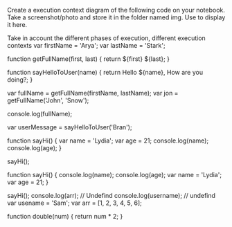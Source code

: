 Create a execution context diagram of the following code on your notebook. Take a screenshot/photo and store it in the folder named img. Use  to display it here.

Take in account the different phases of execution, different execution contexts var firstName = 'Arya'; var lastName = 'Stark';

function getFullName(first, last) { return ${first} ${last}; }

function sayHelloToUser(name) { return Hello ${name}, How are you doing?; }

var fullName = getFullName(firstName, lastName); var jon = getFullName('John', 'Snow');

console.log(fullName);

var userMessage = sayHelloToUser('Bran');

function sayHi() { var name = 'Lydia'; var age = 21; console.log(name); console.log(age); }

sayHi();

function sayHi() { console.log(name); console.log(age); var name = 'Lydia'; var age = 21; }

sayHi(); console.log(arr); // Undefind console.log(username); // undefind var usename = 'Sam'; var arr = [1, 2, 3, 4, 5, 6];

function double(num) { return num * 2; }

